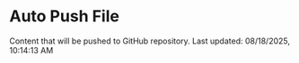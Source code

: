 # Auto Push File

Content that will be pushed to GitHub repository.
Last updated: 08/18/2025, 10:14:13 AM